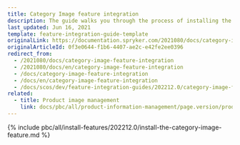 ```yaml
---
title: Category Image feature integration
description: The guide walks you through the process of installing the Category Image feature in your project.
last_updated: Jun 16, 2021
template: feature-integration-guide-template
originalLink: https://documentation.spryker.com/2021080/docs/category-image-feature-integration
originalArticleId: 0f3e0644-f1b6-4407-ae2c-e42fe2ee0396
redirect_from:
  - /2021080/docs/category-image-feature-integration
  - /2021080/docs/en/category-image-feature-integration
  - /docs/category-image-feature-integration
  - /docs/en/category-image-feature-integration
  - /docs/scos/dev/feature-integration-guides/202212.0/category-image-feature-integration.html
related:
  - title: Product image management
    link: docs/pbc/all/product-information-management/page.version/product-feature-overview/product-images-overview.html
---
```


{% include pbc/all/install-features/202212.0/install-the-category-image-feature.md %} <!-- To edit, see /_includes/pbc/all/install-features/202212.0/install-the-category-image-feature.md -->
